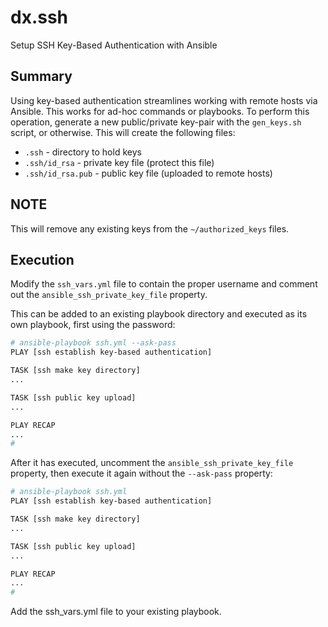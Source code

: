 # dx.ssh

Setup SSH Key-Based Authentication with Ansible

## Summary

Using key-based authentication streamlines working with remote hosts via Ansible.  This works for ad-hoc commands or playbooks.  To perform this operation, generate a new public/private key-pair with the `gen_keys.sh` script, or otherwise.  This will create the following files:

* `.ssh` - directory to hold keys
* `.ssh/id_rsa` - private key file (protect this file)
* `.ssh/id_rsa.pub` - public key file (uploaded to remote hosts)

## NOTE

This will remove any existing keys from the `~/authorized_keys` files.

## Execution

Modify the `ssh_vars.yml` file to contain the proper username and comment out the `ansible_ssh_private_key_file` property.

This can be added to an existing playbook directory and executed as its own playbook, first using the password:

```sh
# ansible-playbook ssh.yml --ask-pass
PLAY [ssh establish key-based authentication]

TASK [ssh make key directory]
...

TASK [ssh public key upload]
...

PLAY RECAP
...
#
```

After it has executed, uncomment the `ansible_ssh_private_key_file` property, then execute it again without the `--ask-pass` property:

```sh
# ansible-playbook ssh.yml
PLAY [ssh establish key-based authentication]

TASK [ssh make key directory]
...

TASK [ssh public key upload]
...

PLAY RECAP
...
#
```

Add the ssh_vars.yml file to your existing playbook.
